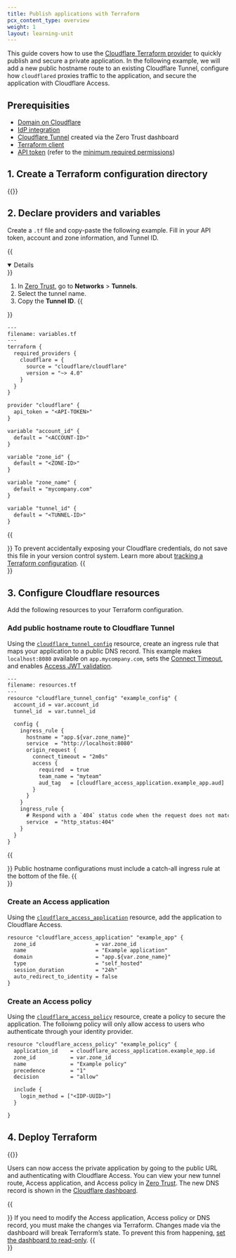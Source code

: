 ```yaml
---
title: Publish applications with Terraform
pcx_content_type: overview
weight: 1
layout: learning-unit
---
```


This guide covers how to use the [Cloudflare Terraform provider](https://registry.terraform.io/providers/cloudflare/cloudflare/latest/docs) to quickly publish and secure a private application. In the following example, we will add a new public hostname route to an existing Cloudflare Tunnel, configure how `cloudflared` proxies traffic to the application, and secure the application with Cloudflare Access.

## Prerequisities

- [Domain on Cloudflare](/learning-paths/zero-trust-web-access/initial-setup/add-site/)
- [IdP integration](/learning-paths/zero-trust-web-access/initial-setup/configure-idp/)
- [Cloudflare Tunnel](/learning-paths/zero-trust-web-access/connect-private-applications/create-tunnel/#create-a-tunnel) created via the Zero Trust dashboard
- [Terraform client](https://developer.hashicorp.com/terraform/tutorials/aws-get-started/install-cli)
- [API token](https://developers.cloudflare.com/fundamentals/api/get-started/create-token/) (refer to the [minimum required permissions](/cloudflare-one/connections/connect-networks/deploy-tunnels/deployment-guides/terraform/#3-create-a-cloudflare-api-token))

## 1. Create a Terraform configuration directory

{{<render file="terraform/_config-directory.md" productFolder="cloudflare-one">}}

## 2. Declare providers and variables

Create a `.tf` file and copy-paste the following example. Fill in your API token, account and zone information, and Tunnel ID.

{{<details header="Find the Tunnel ID" open="false">}}
1. In [Zero Trust](https://one.dash.cloudflare.com/), go to **Networks** > **Tunnels**.
2. Select the tunnel name.
3. Copy the **Tunnel ID**.
{{</details>}}

```txt
---
filename: variables.tf
---
terraform {
  required_providers {
    cloudflare = {
      source = "cloudflare/cloudflare"
      version = "~> 4.0"
    }
  }
}

provider "cloudflare" {
  api_token = "<API-TOKEN>"
}

variable "account_id" {
  default = "<ACCOUNT-ID>"
}

variable "zone_id" {
  default = "<ZONE-ID>"
}

variable "zone_name" {
  default = "mycompany.com"
}

variable "tunnel_id" {
  default = "<TUNNEL-ID>"
}
```

{{<Aside type="warning">}}
To prevent accidentally exposing your Cloudflare credentials, do not save this file in your version control system. Learn more about [tracking a Terraform configuration](/terraform/tutorial/track-history/).
{{</Aside>}}

## 3. Configure Cloudflare resources

Add the following resources to your Terraform configuration.

### Add public hostname route to Cloudflare Tunnel

Using the [`cloudflare_tunnel_config`](https://registry.terraform.io/providers/cloudflare/cloudflare/latest/docs/resources/tunnel_config) resource, create an ingress rule that maps your application to a public DNS record. This example makes `localhost:8080` available on `app.mycompany.com`, sets the [Connect Timeout](/cloudflare-one/connections/connect-networks/configure-tunnels/origin-configuration/#connecttimeout), and enables [Access JWT validation](/cloudflare-one/connections/connect-networks/configure-tunnels/origin-configuration/#access).

```txt
---
filename: resources.tf
---
resource "cloudflare_tunnel_config" "example_config" {
  account_id = var.account_id
  tunnel_id  = var.tunnel_id

  config {
    ingress_rule {
      hostname = "app.${var.zone_name}"
      service  = "http://localhost:8080"
      origin_request {
        connect_timeout = "2m0s"
        access {
          required  = true
          team_name = "myteam"
          aud_tag   = [cloudflare_access_application.example_app.aud]
        }
      }
    }
    ingress_rule {
      # Respond with a `404` status code when the request does not match any of the previous hostnames.
      service  = "http_status:404"
    }
  }
}
```

{{<Aside type="note">}}
Public hostname configurations must include a catch-all ingress rule at the bottom of the file.
{{</Aside>}}

### Create an Access application

Using the [`cloudflare_access_application`](https://registry.terraform.io/providers/cloudflare/cloudflare/latest/docs/resources/access_application) resource, add the application to Cloudflare Access.

```txt
resource "cloudflare_access_application" "example_app" {
  zone_id                   = var.zone_id
  name                      = "Example application"
  domain                    = "app.${var.zone_name}"
  type                      = "self_hosted"
  session_duration          = "24h"
  auto_redirect_to_identity = false
}
```

### Create an Access policy

Using the [`cloudflare_access_policy`](https://registry.terraform.io/providers/cloudflare/cloudflare/latest/docs/resources/access_application) resource, create a policy to secure the application. The folloiwng policy will only allow access to users who authenticate through your identity provider.

```txt
resource "cloudflare_access_policy" "example_policy" {
  application_id    = cloudflare_access_application.example_app.id
  zone_id           = var.zone_id
  name              = "Example policy"
  precedence        = "1"
  decision          = "allow"

  include {
    login_method = ["<IDP-UUID>"]
  }

}

```

## 4. Deploy Terraform

{{<render file="terraform/_deploy-terraform.md" productFolder="cloudflare-one">}}

Users can now access the private application by going to the public URL and authenticating with Cloudflare Access. You can view your new tunnel route, Access application, and Access policy in [Zero Trust](https://one.dash.cloudflare.com). The new DNS record is shown in the [Cloudflare dashboard](https://dash.cloudflare.com).

{{<Aside type="note">}}
If you need to modify the Access application, Access policy or DNS record, you must make the changes via Terraform. Changes made via the dashboard will break Terraform’s state. To prevent this from happening, [set the dashboard to read-only](/cloudflare-one/api-terraform/#set-dashboard-to-read-only).
{{</Aside>}}